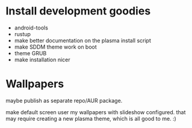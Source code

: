 # Install development goodies

- android-tools
- rustup
- make better documentation on the plasma install script
- make SDDM theme work on boot
- theme GRUB
- make installation nicer

# Wallpapers

maybe publish as separate repo/AUR package.

make default screen user my wallpapers with slideshow configured.
that may require creating a new plasma theme, which is all good to me. :)


